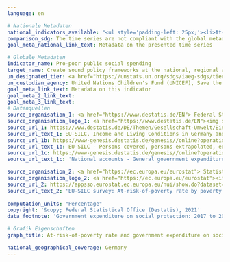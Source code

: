 ```yaml
---
language: en    

# Nationale Metadaten    
national_indicators_available: "<ul style='padding-left: 25px;'><li>At-risk-of-poverty rate</li> <li> Government expenditure on social protection</li></ul>"    
comparison_sdg: The time series are not compliant with the global metadata, but provide additional information.    
goal_meta_national_link_text: Metadata on the presented time series    

# Globale Metadaten    
indicator_name: Pro-poor public social spending    
target_name: Create sound policy frameworks at the national, regional and international levels, based on pro-poor and gender-sensitive development strategies, to support accelerated investment in poverty eradication actions    
un_designated_tier: <a href="https://unstats.un.org/sdgs/iaeg-sdgs/tier-classification/" title="Click here for more information on the UN tier classification."  target="_blank">Tier II</a>    
un_custodian_agency: United Nations Children's Fund (UNICEF), Save the Children    
goal_meta_link_text: Metadata on this indicator    
goal_meta_2_link_text:     
goal_meta_3_link_text:         
# Datenquellen
source_organisation_1: <a href="https://www.destatis.de/EN"> Federal Statistical Office (Destatis) </a>
source_organisation_logo_1: <a href="https://www.destatis.de/EN"><img src="https://g205sdgs.github.io/sdg-indicators/public/OrgImgEn/destatis.png" alt="Logo destatis" style="height:60px; width:148px"/></a>
source_url_1: https://www.destatis.de/DE/Themen/Gesellschaft-Umwelt/Einkommen-Konsum-Lebensbedingungen/Lebensbedingungen-Armutsgefaehrdung/_inhalt.html#sprg233586
source_url_text_1: EU-SILC, Income and Living Conditions in Germany and the European Union (only available in German) - Fachserie 15, series 3
source_url_1b: https://www-genesis.destatis.de/genesis//online?operation=table&code=63411-0001&bypass=true&language=en
source_url_text_1b: EU-SILC - Persons covered, persons extrapolated, equivalised net income, at-risk-of-poverty rate – GENESIS online 63411-0001
source_url_1c: https://www-genesis.destatis.de/genesis//online?operation=table&code=81000-0138&bypass=true&language=en
source_url_text_1c: 'National accounts - General government expenditure: functions of government (COFOG) – GENESIS online 81000-0138'

source_organisation_2: <a href="https://ec.europa.eu/eurostat"> Statistical office of the European Union (Eurostat) </a>
source_organisation_logo_2: <a href="https://ec.europa.eu/eurostat"><img src="https://g205sdgs.github.io/sdg-indicators/public/OrgImgEn/eurostat.png" alt="Logo eurostat" style="height:60px; width:148px"/></a>
source_url_2: https://appsso.eurostat.ec.europa.eu/nui/show.do?dataset=ilc_li02&lang=en
source_url_text_2: 'EU-SILC survey: At-risk-of-poverty rate by poverty threshold - Eurostat table [ilc_li02]'
    
computation_units: "Percentage"    
copyright: '&copy; Federal Statistical Office (Destatis), 2021'    
data_footnote: 'Government expenditure on social protection: 2017 to 2020 preliminary data.'    

# Grafik Eigenschaften    
graph_title: At-risk-of-poverty rate and government expenditure on social protection    

national_geographical_coverage: Germany    
---
```


<span></span>